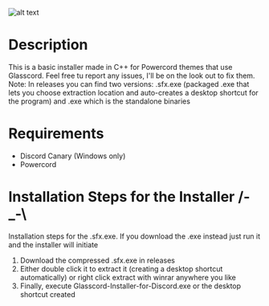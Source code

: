 ![alt text](https://i.imgur.com/WOKvSg3.png)
# Description
This is a basic installer made in C++ for Powercord themes that use Glasscord. Feel free tu report any issues, I'll be on the look out to fix them.
Note: In releases you can find two versions: .sfx.exe (packaged .exe that lets you choose extraction location and auto-creates a desktop shortcut for the program) and .exe which is the standalone binaries
# Requirements
* Discord Canary (Windows only)
* Powercord

# Installation Steps for the Installer /-_-\
Installation steps for the .sfx.exe. If you download the .exe instead just run it and the installer will initiate
1. Download the compressed .sfx.exe in releases
2. Either double click it to extract it (creating a desktop shortcut automatically) or right click extract with winrar anywhere you like
3. Finally, execute Glasscord-Installer-for-Discord.exe or the desktop shortcut created
